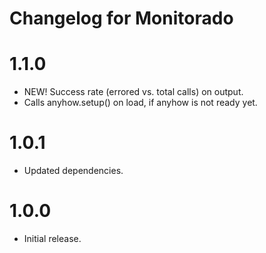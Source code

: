 # Changelog for Monitorado

1.1.0
=====
* NEW! Success rate (errored vs. total calls) on output.
* Calls anyhow.setup() on load, if anyhow is not ready yet.

1.0.1
=====
* Updated dependencies.

1.0.0
=====
* Initial release.
